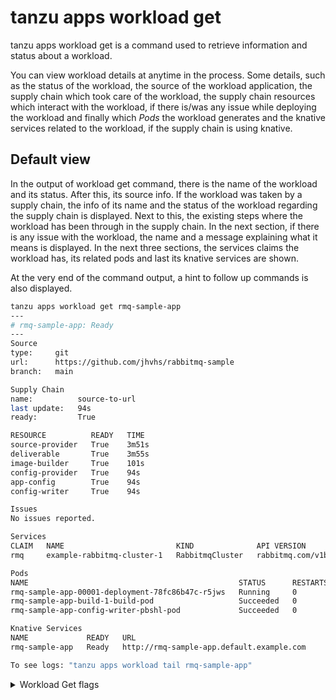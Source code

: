 # tanzu apps workload get

tanzu apps workload get is a command used to retrieve information and status about a workload.

You can view workload details at anytime in the process. Some details, such as the status of the workload, the source of the workload application, the supply chain which took care of the workload, the supply chain resources which interact with the workload, if there is/was any issue while deploying the workload and finally which *Pods* the workload generates and the knative services related to the workload, if the supply chain is using knative.

## Default view

In the output of workload get command, there is the name of the workload and its status. After this, its source info. If the workload was taken by a supply chain, the info of its name and the status of the workload regarding the supply chain is displayed. Next to this, the existing steps where the workload has been through in the supply chain. In the next section, if there is any issue with the workload, the name and a message explaining what it means is displayed. In the next three sections, the services claims the workload has, its related pods and last its knative services are shown.

At the very end of the command output, a hint to follow up commands is also displayed.

```bash
tanzu apps workload get rmq-sample-app
---
# rmq-sample-app: Ready
---
Source
type:     git
url:      https://github.com/jhvhs/rabbitmq-sample
branch:   main

Supply Chain
name:          source-to-url
last update:   94s
ready:         True

RESOURCE          READY   TIME
source-provider   True    3m51s
deliverable       True    3m55s
image-builder     True    101s
config-provider   True    94s
app-config        True    94s
config-writer     True    94s

Issues
No issues reported.

Services
CLAIM   NAME                         KIND              API VERSION
rmq     example-rabbitmq-cluster-1   RabbitmqCluster   rabbitmq.com/v1beta1

Pods
NAME                                               STATUS      RESTARTS   AGE
rmq-sample-app-00001-deployment-78fc86b47c-r5jws   Running     0          45s
rmq-sample-app-build-1-build-pod                   Succeeded   0          3m50s
rmq-sample-app-config-writer-pbshl-pod             Succeeded   0          94s

Knative Services
NAME             READY   URL
rmq-sample-app   Ready   http://rmq-sample-app.default.example.com

To see logs: "tanzu apps workload tail rmq-sample-app"
```

<details><summary>Workload Get flags</summary>

- *export*(`--export`): Exports the submitted workload in `yaml` format. This flag can also be used with `--output` flag. With export, the output is shortened because some fields are removed.
```bash
    tanzu apps workload get pet-clinic --export

    ---
    apiVersion: carto.run/v1alpha1
    kind: Workload
    metadata:
    labels:
        apps.tanzu.vmware.com/workload-type: web
        autoscaling.knative.dev/min-scale: "1"
    name: pet-clinic
    namespace: default
    spec:
    source:
        git:
        ref:
            tag: tap-1.2
        url: https://github.com/sample-accelerators/spring-petclinic
```

- *output*(`--output`/`-o`): Configures how the workload is being shown, it supports the values `yaml`, `yml` and `json`, where `yaml` and `yml` are equal. It shows the actual workload in the cluster.
    + `yaml/yml`
        ```yaml
        tanzu apps workload get pet-clinic -o yaml]
        ---
        apiVersion: carto.run/v1alpha1
        kind: Workload
        metadata:
        creationTimestamp: "2022-06-03T18:10:59Z"
        generation: 1
        labels:
            apps.tanzu.vmware.com/workload-type: web
            autoscaling.knative.dev/min-scale: "1"
        ...
        spec:
        source:
            git:
            ref:
                tag: tap-1.1
            url: https://github.com/sample-accelerators/spring-petclinic
        status:
            conditions:
            - lastTransitionTime: "2022-06-03T18:10:59Z"
                message: ""
                reason: Ready
                status: "True"
                type: SupplyChainReady
            - lastTransitionTime: "2022-06-03T18:14:18Z"
                message: ""
                reason: ResourceSubmissionComplete
                status: "True"
                type: ResourcesSubmitted
            - lastTransitionTime: "2022-06-03T18:14:18Z"
                message: ""
                reason: Ready
                status: "True"
                type: Ready
            observedGeneration: 1
            resources:
            ...
            supplyChainRef:
                kind: ClusterSupplyChain
                name: source-to-url
                ...
        ```

    + `json`
        ```json
        tanzu apps workload get pet-clinic -o json
        {
            "kind": "Workload",
            "apiVersion": "carto.run/v1alpha1",
            "metadata": {
                "name": "pet-clinic",
                "namespace": "default",
                "uid": "937679ca-9c72-4e23-bfef-6334e6c003a7",
                "resourceVersion": "111637840",
                "generation": 1,
                "creationTimestamp": "2022-06-03T18:10:59Z",
                "labels": {
                    "apps.tanzu.vmware.com/workload-type": "web",
                    "autoscaling.knative.dev/min-scale": "1"
                },
        ...
        }
        "spec": {
                "source": {
                    "git": {
                        "url": "https://github.com/sample-accelerators/spring-petclinic",
                        "ref": {
                            "tag": "tap-1.1"
                        }
                    }
                }
            },
            "status": {
                "observedGeneration": 1,
                "conditions": [
                    {
                        "type": "SupplyChainReady",
                        "status": "True",
                        "lastTransitionTime": "2022-06-03T18:10:59Z",
                        "reason": "Ready",
                        "message": ""
                    },
                    {
                        "type": "ResourcesSubmitted",
                        "status": "True",
                        "lastTransitionTime": "2022-06-03T18:14:18Z",
                        "reason": "ResourceSubmissionComplete",
                        "message": ""
                    },
                    {
                        "type": "Ready",
                        "status": "True",
                        "lastTransitionTime": "2022-06-03T18:14:18Z",
                        "reason": "Ready",
                        "message": ""
                    }
                ],
                "supplyChainRef": {
                    "kind": "ClusterSupplyChain",
                    "name": "source-to-url"
                },
                "resources": [
                    {
                        "name": "source-provider",
                        "stampedRef": {
                            "kind": "GitRepository",
                            "namespace": "default",
                            "name": "pet-clinic",
                            ...
                        }
                    }
                ]
                ...
            }
            ...
        }
        ```

- *namespace*(`--namespace`/`-n`): Specifies the namespace where the workload was deployed
```bash
    tanzu apps workload get pet-clinic -n development

    ---
    # pet-clinic: Ready
    ---
    Source
    type:   git
    url:    https://github.com/sample-accelerators/spring-petclinic
    tag:    tap-1.2

    Supply Chain
    name:          source-to-url
    last update:   10d
    ready:         True

    RESOURCE          READY   TIME
    source-provider
    deliverable
    image-builder
    config-provider
    app-config
    config-writer

    Issues
    No issues reported.

    Pods
    NAME                                           STATUS      RESTARTS   AGE
    pet-clinic-00001-deployment-6445565f7b-ts8l5   Running     0          102s
    pet-clinic-build-1-build-pod                   Succeeded   0          102s
    pet-clinic-config-writer-8c9zv-pod             Succeeded   0          2m7s
    Knative Services
    NAME         READY   URL
    pet-clinic   Ready   http://pet-clinic.default.apps.34.133.168.14.nip.io

    To see logs: "tanzu apps workload tail pet-clinic"
```
  
</details>
